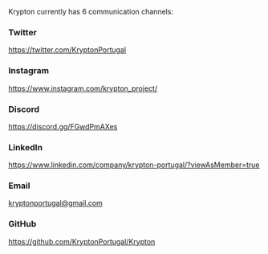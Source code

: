 ---
---

Krypton currently has 6 communication channels:

### Twitter 
https://twitter.com/KryptonPortugal
### Instagram
https://www.instagram.com/krypton_project/
### Discord
https://discord.gg/FGwdPmAXes
### LinkedIn
https://www.linkedin.com/company/krypton-portugal/?viewAsMember=true
### Email
kryptonportugal@gmail.com
### GitHub
https://github.com/KryptonPortugal/Krypton